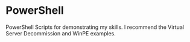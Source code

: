 # PowerShell
PowerShell Scripts for demonstrating my skills. I recommend the Virtual Server Decommission and WinPE examples.
